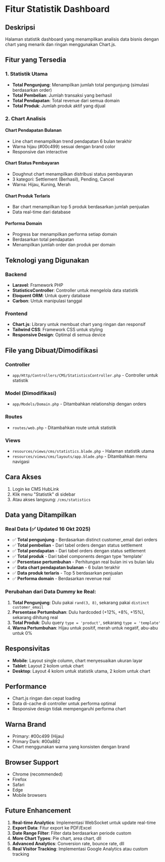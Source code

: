 # Fitur Statistik Dashboard

## Deskripsi

Halaman statistik dashboard yang menampilkan analisis data bisnis dengan chart yang menarik dan ringan menggunakan Chart.js.

## Fitur yang Tersedia

### 1. Statistik Utama

-   **Total Pengunjung**: Menampilkan jumlah total pengunjung (simulasi berdasarkan order)
-   **Total Pembelian**: Jumlah transaksi yang berhasil
-   **Total Pendapatan**: Total revenue dari semua domain
-   **Total Produk**: Jumlah produk aktif yang dijual

### 2. Chart Analisis

#### Chart Pendapatan Bulanan

-   Line chart menampilkan trend pendapatan 6 bulan terakhir
-   Warna hijau (#00c499) sesuai dengan brand color
-   Responsive dan interactive

#### Chart Status Pembayaran

-   Doughnut chart menampilkan distribusi status pembayaran
-   3 kategori: Settlement (Berhasil), Pending, Cancel
-   Warna: Hijau, Kuning, Merah

#### Chart Produk Terlaris

-   Bar chart menampilkan top 5 produk berdasarkan jumlah penjualan
-   Data real-time dari database

#### Performa Domain

-   Progress bar menampilkan performa setiap domain
-   Berdasarkan total pendapatan
-   Menampilkan jumlah order dan produk per domain

## Teknologi yang Digunakan

### Backend

-   **Laravel**: Framework PHP
-   **StatisticsController**: Controller untuk mengelola data statistik
-   **Eloquent ORM**: Untuk query database
-   **Carbon**: Untuk manipulasi tanggal

### Frontend

-   **Chart.js**: Library untuk membuat chart yang ringan dan responsif
-   **Tailwind CSS**: Framework CSS untuk styling
-   **Responsive Design**: Optimal di semua device

## File yang Dibuat/Dimodifikasi

### Controller

-   `app/Http/Controllers/CMS/StatisticsController.php` - Controller untuk statistik

### Model (Dimodifikasi)

-   `app/Models/Domain.php` - Ditambahkan relationship dengan orders

### Routes

-   `routes/web.php` - Ditambahkan route untuk statistik

### Views

-   `resources/views/cms/statistics.blade.php` - Halaman statistik utama
-   `resources/views/cms/layouts/app.blade.php` - Ditambahkan menu navigasi

## Cara Akses

1. Login ke CMS HubLink
2. Klik menu "Statistik" di sidebar
3. Atau akses langsung: `/cms/statistics`

## Data yang Ditampilkan

### Real Data (✅ Updated 16 Okt 2025)

-   ✅ **Total pengunjung** - Berdasarkan distinct customer_email dari orders
-   ✅ **Total pembelian** - Dari tabel orders dengan status settlement
-   ✅ **Total pendapatan** - Dari tabel orders dengan status settlement
-   ✅ **Total produk** - Dari tabel components dengan type 'template'
-   ✅ **Persentase pertumbuhan** - Perhitungan real bulan ini vs bulan lalu
-   ✅ **Data chart pendapatan bulanan** - 6 bulan terakhir
-   ✅ **Data produk terlaris** - Top 5 berdasarkan penjualan
-   ✅ **Performa domain** - Berdasarkan revenue real

### Perubahan dari Data Dummy ke Real:

1. **Total Pengunjung**: Dulu pakai `rand(3, 8)`, sekarang pakai `distinct customer_email`
2. **Persentase Pertumbuhan**: Dulu hardcoded (+12%, +8%, +15%), sekarang dihitung real
3. **Total Produk**: Dulu query `type = 'product'`, sekarang `type = 'template'`
4. **Warna Pertumbuhan**: Hijau untuk positif, merah untuk negatif, abu-abu untuk 0%

## Responsivitas

-   **Mobile**: Layout single column, chart menyesuaikan ukuran layar
-   **Tablet**: Layout 2 kolom untuk chart
-   **Desktop**: Layout 4 kolom untuk statistik utama, 2 kolom untuk chart

## Performance

-   Chart.js ringan dan cepat loading
-   Data di-cache di controller untuk performa optimal
-   Responsive design tidak mempengaruhi performa chart

## Warna Brand

-   Primary: #00c499 (Hijau)
-   Primary Dark: #00a882
-   Chart menggunakan warna yang konsisten dengan brand

## Browser Support

-   Chrome (recommended)
-   Firefox
-   Safari
-   Edge
-   Mobile browsers

## Future Enhancement

1. **Real-time Analytics**: Implementasi WebSocket untuk update real-time
2. **Export Data**: Fitur export ke PDF/Excel
3. **Date Range Filter**: Filter data berdasarkan periode custom
4. **More Chart Types**: Pie chart, area chart, dll
5. **Advanced Analytics**: Conversion rate, bounce rate, dll
6. **Real Visitor Tracking**: Implementasi Google Analytics atau custom tracking
